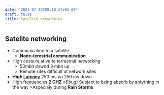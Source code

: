 ```yaml
---
date: "2024-07-22T09:10:24+02:00"
draft: false
title: Satelite networking
---
```


## Satelite networking

-   Communication to a satelite
    -   **None-terestrial communication**
-   High costs re;ative to terrestrial networking
    -   50mbit downd 3 mbit up
    -   Remote sites difficult ot network sites
-   **High [Latency](/Network/Data/Latency)** 250 ms up 250
    ms down
-   High frequencies **2 GHZ** >\[!bug\] Subject to being absorb by
    antything in the way >Aspecialy during **Rain Storms**

